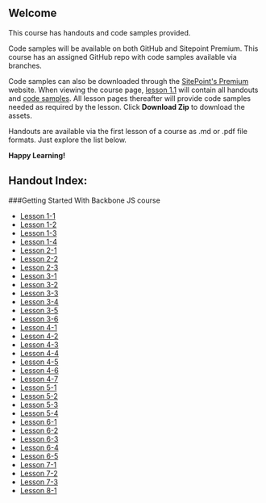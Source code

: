 ## Welcome
This course has handouts and code samples provided.

Code samples will be available on both GitHub and Sitepoint Premium. This course has an assigned GitHub repo with code samples available via branches. 

Code samples can also be downloaded through the [SitePoint's Premium](https://sitepoint.com/premium) website. When viewing the course page, [lesson 1.1](https://github.com/learnable-content/getting-started-with-backbone/tree/lesson1.1) will contain all handouts and [code samples](https://github.com/learnable-content/getting-started-with-backbone/tree/lesson1.1/Complete%20Code%20Sample). All lesson pages thereafter will provide code samples needed as required by the lesson. Click **Download Zip** to download the assets.

Handouts are available via the first lesson of a course as .md or .pdf file formats. Just explore the list below.

**Happy Learning!**

## Handout Index: 
###Getting Started With Backbone JS course
* [Lesson 1-1](Getting_Started_with_Backbone_JS_handouts/lesson1-1.md)
* [Lesson 1-2](Getting_Started_with_Backbone_JS_handouts/lesson1-2.md)
* [Lesson 1-3](Getting_Started_with_Backbone_JS_handouts/lesson1-3.md)
* [Lesson 1-4](Getting_Started_with_Backbone_JS_handouts/lesson1-4.md)
* [Lesson 2-1](Getting_Started_with_Backbone_JS_handouts/lesson2-1.md)
* [Lesson 2-2](Getting_Started_with_Backbone_JS_handouts/lesson2-2.md)
* [Lesson 2-3](Getting_Started_with_Backbone_JS_handouts/lesson2-3.md)
* [Lesson 3-1](Getting_Started_with_Backbone_JS_handouts/lesson3-1.md)
* [Lesson 3-2](Getting_Started_with_Backbone_JS_handouts/lesson3-2.md)
* [Lesson 3-3](Getting_Started_with_Backbone_JS_handouts/lesson3-3.md)
* [Lesson 3-4](Getting_Started_with_Backbone_JS_handouts/lesson3-4.md)
* [Lesson 3-5](Getting_Started_with_Backbone_JS_handouts/lesson3-5.md)
* [Lesson 3-6](Getting_Started_with_Backbone_JS_handouts/lesson3-6.md)
* [Lesson 4-1](Getting_Started_with_Backbone_JS_handouts/lesson4-1.md)
* [Lesson 4-2](Getting_Started_with_Backbone_JS_handouts/lesson4-2.md)
* [Lesson 4-3](Getting_Started_with_Backbone_JS_handouts/lesson4-3.md)
* [Lesson 4-4](Getting_Started_with_Backbone_JS_handouts/lesson4-4.md)
* [Lesson 4-5](Getting_Started_with_Backbone_JS_handouts/lesson4-5.md)
* [Lesson 4-6](Getting_Started_with_Backbone_JS_handouts/lesson4-6.md)
* [Lesson 4-7](Getting_Started_with_Backbone_JS_handouts/lesson4-7.md)
* [Lesson 5-1](Getting_Started_with_Backbone_JS_handouts/lesson5-1.md)
* [Lesson 5-2](Getting_Started_with_Backbone_JS_handouts/lesson5-2.md)
* [Lesson 5-3](Getting_Started_with_Backbone_JS_handouts/lesson5-3.md)
* [Lesson 5-4](Getting_Started_with_Backbone_JS_handouts/lesson5-4.md)
* [Lesson 6-1](Getting_Started_with_Backbone_JS_handouts/lesson6-1.md)
* [Lesson 6-2](Getting_Started_with_Backbone_JS_handouts/lesson6-2.md)
* [Lesson 6-3](Getting_Started_with_Backbone_JS_handouts/lesson6-3.md)
* [Lesson 6-4](Getting_Started_with_Backbone_JS_handouts/lesson6-4.md)
* [Lesson 6-5](Getting_Started_with_Backbone_JS_handouts/lesson6-5.md)
* [Lesson 7-1](Getting_Started_with_Backbone_JS_handouts/lesson7-1.md)
* [Lesson 7-2](Getting_Started_with_Backbone_JS_handouts/lesson7-2.md)
* [Lesson 7-3](Getting_Started_with_Backbone_JS_handouts/lesson7-3.md)
* [Lesson 8-1](Getting_Started_with_Backbone_JS_handouts/lesson8-1.md)
